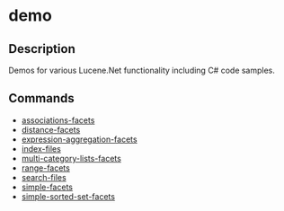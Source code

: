 ﻿# demo

## Description

Demos for various Lucene.Net functionality including C# code samples.

## Commands

- [associations-facets](associations-facets.md)
- [distance-facets](distance-facets.md)
- [expression-aggregation-facets](expression-aggregation-facets.md)
- [index-files](index-files.md)
- [multi-category-lists-facets](multi-category-lists-facets.md)
- [range-facets](range-facets.md)
- [search-files](search-files.md)
- [simple-facets](simple-facets.md)
- [simple-sorted-set-facets](simple-sorted-set-facets.md)